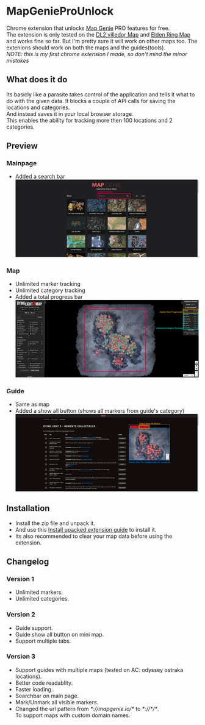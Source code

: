 # MapGenieProUnlock
Chrome extension that unlocks [Map Genie](https://mapgenie.io/) PRO features for free.<br>
The extension is only tested on the [DL2 villedor Map](https://mapgenie.io/dying-light-2/maps/villedor) and [Elden Ring Map](https://mapgenie.io/elden-ring)
and works fine so far. But I'm pretty sure it will work on other maps too.
The extenions should work on both the maps and the guides(tools).<br>
*NOTE: this is my first chrome extension I made, so don't mind the minor mistakes*

## What does it do
   Its basicly like a parasite takes control of the application and tells it what to do with the given data.
   It blocks a couple of API calls for saving the locations and categories.<br>
   And instead saves it in your local browser storage.<br>
   This enables the ability for tracking more then 100 locations and 2 categories.
   
 ## Preview
 ### Mainpage
 * Added a search bar
 ![mainpage preview](https://github.com/MrFusiion/MapGenieProUnlock/blob/main/images/previews/mg_mainpage.png)
 
 ### Map
 * Unlimited marker tracking
 * Unlimited category tracking
 * Added a total progress bar
 ![mainpage preview](https://github.com/MrFusiion/MapGenieProUnlock/blob/main/images/previews/mg_map.png)
 
 ### Guide
 * Same as map
 * Added a show all button (shows all markers from guide's category)
 ![mainpage preview](https://github.com/MrFusiion/MapGenieProUnlock/blob/main/images/previews/mg_guide.png)

## Installation
 * Install the zip file and unpack it.
 * And use this [Install upacked extension guide](https://webkul.com/blog/how-to-install-the-unpacked-extension-in-chrome/) to install it.
 * Its also recommended to clear your map data before using the extension.

## Changelog
### Version 1
   * Unlimited markers.
   * Unlimited categories.

### Version 2
   * Guide support.
   * Guide show all button on mini map.
   * Support multiple tabs.

### Version 3
   * Support guides with multiple maps (tested on AC: odyssey ostraka locations).
   * Better code readablity.
   * Faster loading.
   * Searchbar on main page.
   * Mark/Unmark all visible markers.
   * Changed the url pattern from _\*://mapgenie.io/\*_ to _*\://\*/\*_.<br>To support maps with custom domain names.
